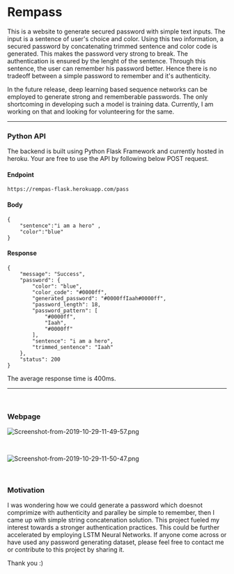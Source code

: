 # Rempass



This is a website to generate secured password with simple text inputs. The input is a sentence of user's choice and color. Using this two information, a secured password by concatenating trimmed sentence and color code is generated. This makes the password very strong to break. The authentication is ensured by the lenght of the sentence. Through this sentence, the user can remember his password better. Hence there is no tradeoff between a simple password to remember and it's authenticity. 

In the future release, deep learning based sequence networks can be employed to generate strong and rememberable passwords. The only shortcoming in developing such a model is training data. Currently, I am working on that and looking for volunteering for the same. 



---



### Python API


The backend is built using Python Flask Framework and currently hosted in heroku. Your are free to use the API by following below POST request. 



#### Endpoint
```
https://rempas-flask.herokuapp.com/pass
```


#### Body
```
{
	"sentence":"i am a hero" ,
	"color":"blue"
}
```

#### Response
```
{
    "message": "Success",
    "password": {
        "color": "blue",
        "color_code": "#0000ff",
        "generated_password": "#0000ffIaah#0000ff",
        "password_length": 18,
        "password_pattern": [
            "#0000ff",
            "Iaah",
            "#0000ff"
        ],
        "sentence": "i am a hero",
        "trimmed_sentence": "Iaah"
    },
    "status": 200
}
```


The average response time is 400ms.

---



<br>

### Webpage 

![Screenshot-from-2019-10-29-11-49-57.png](https://i.postimg.cc/kMHhxWMg/Screenshot-from-2019-10-29-11-49-57.png)



<br>


![Screenshot-from-2019-10-29-11-50-47.png](https://i.postimg.cc/gcyH0Rw7/Screenshot-from-2019-10-29-11-50-47.png)



<br>


### Motivation


I was wondering how we could generate a password which doesnot comprimize with authenticity and paralley be simple to remember, then I came up with simple string concatenation solution. This project fueled my interest towards a stronger authentication practices. This could be further accelerated by employing LSTM Neural Networks. If anyone come across or have used any password generating dataset, please feel free to contact me or contribute to this project by sharing it. 


Thank you :)




